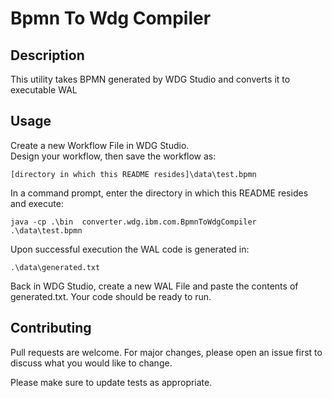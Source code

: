 # Bpmn To Wdg Compiler

## Description

This utility takes BPMN generated by WDG Studio and converts it to executable WAL 

## Usage

Create a new Workflow File in WDG Studio.  
Design your workflow, then save the workflow as: 

```
[directory in which this README resides]\data\test.bpmn
```

In a command prompt, enter the directory in which this README resides and execute:

```
java -cp .\bin  converter.wdg.ibm.com.BpmnToWdgCompiler .\data\test.bpmn 
```

Upon successful execution the WAL code is generated in:

```
.\data\generated.txt
```

Back in WDG Studio, create a new WAL File and paste the contents of generated.txt.
Your code should be ready to run.  

## Contributing
Pull requests are welcome. For major changes, please open an issue first to discuss what you would like to change.

Please make sure to update tests as appropriate.
